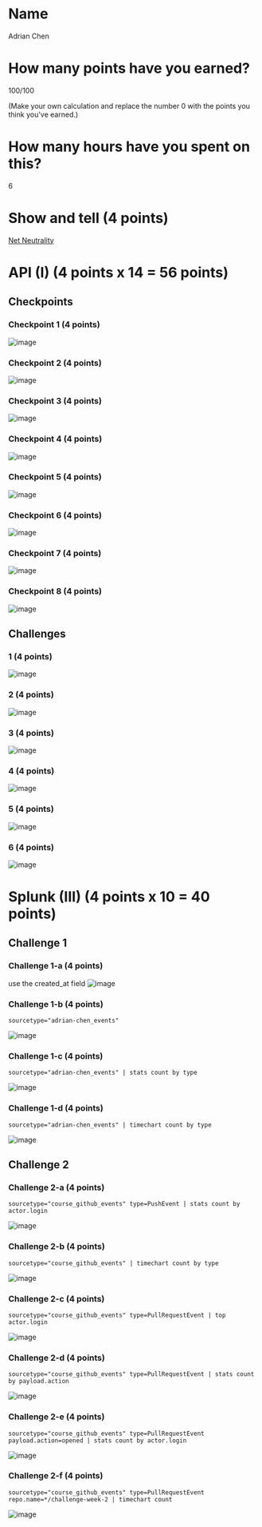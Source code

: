 # Name

Adrian Chen

# How many points have you earned?

100/100

(Make your own calculation and replace the number 0 with the points you think you've earned.)

# How many hours have you spent on this?

6

# Show and tell (4 points)

[Net Neutrality](http://www.smashingmagazine.com/images/infographics/net-neutrality.png)

# API (I) (4 points x 14 = 56 points)

## Checkpoints

### Checkpoint 1 (4 points)

![image](API_CP1.png?raw=true)

### Checkpoint 2 (4 points)

![image](API_CP2.png?raw=true)

### Checkpoint 3 (4 points)

![image](API_CP3.png?raw=true)

### Checkpoint 4 (4 points)

![image](API_CP4.png?raw=true)

### Checkpoint 5 (4 points)

![image](API_CP5.png?raw=true)

### Checkpoint 6 (4 points)

![image](API_CP6.png?raw=true)

### Checkpoint 7 (4 points)

![image](API_CP7.png?raw=true)

### Checkpoint 8 (4 points)

![image](API_CH1.png?raw=true)

## Challenges

### 1 (4 points)

![image](API_CH2.png?raw=true)

### 2 (4 points)

![image](API_CH3.png?raw=true)

### 3 (4 points)

![image](API_CH4.png?raw=true)

### 4 (4 points)

![image](API_CH5.png?raw=true)

### 5 (4 points)

![image](API_CH6.png?raw=true)

### 6 (4 points)

![image](API_CH7.png?raw=true)



# Splunk (III) (4 points x 10 = 40 points)

## Challenge 1

### Challenge 1-a (4 points)
use the created_at field
![image](Splunk_CH1a.PNG?raw=true)

### Challenge 1-b (4 points)
```
sourcetype="adrian-chen_events"
```
![image](Splunk_CH1b.PNG?raw=true)

### Challenge 1-c (4 points)
```
sourcetype="adrian-chen_events" | stats count by type
```
![image](Splunk_CH1c.PNG?raw=true)

### Challenge 1-d (4 points)
```
sourcetype="adrian-chen_events" | timechart count by type
```
![image](Splunk_CH1d.PNG?raw=true)

## Challenge 2

### Challenge 2-a (4 points)
```
sourcetype="course_github_events" type=PushEvent | stats count by actor.login
```
![image](Splunk_CH2a.PNG?raw=true)

### Challenge 2-b (4 points)
```
sourcetype="course_github_events" | timechart count by type
```
![image](Splunk_CH2b.PNG?raw=true)

### Challenge 2-c (4 points)
```
sourcetype="course_github_events" type=PullRequestEvent | top actor.login
```
![image](Splunk_CH2c.PNG?raw=true)

### Challenge 2-d (4 points)
```
sourcetype="course_github_events" type=PullRequestEvent | stats count by payload.action
```
![image](Splunk_CH2d.PNG?raw=true)

### Challenge 2-e (4 points)
```
sourcetype="course_github_events" type=PullRequestEvent payload.action=opened | stats count by actor.login
```
![image](Splunk_CH2e.PNG?raw=true)

### Challenge 2-f (4 points)
```
sourcetype="course_github_events" type=PullRequestEvent repo.name=*/challenge-week-2 | timechart count
```
![image](Splunk_CH2f.PNG?raw=true)
